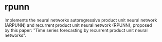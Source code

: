 # rpunn
Implements the neural networks autoregressive product unit neural network (ARPUNN) and recurrent product unit neural network (RPUNN), proposed by this paper: "Time series forecasting by recurrent product unit neural networks".
